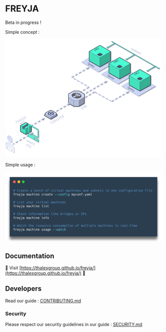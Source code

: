 # FREYJA

Beta in progress !

Simple concept :

![architecture.drawio.png](static/architecture.drawio.png)

Simple usage :

![shell.png](static/shell.png)

## Documentation

🚀 Visit [https://thalesgroup.github.io/freyja/](https://thalesgroup.github.io/freyja/) 🚀

## Developers

Read our guide : [CONTRIBUTING.md](CONTRIBUTING.md)

### Security

Please respect our security guidelines in our guide : [SECURITY.md](SECURITY.md)